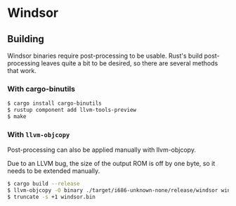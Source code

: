 # Windsor

## Building

Windsor binaries require post-processing to be usable. Rust's build post-processing leaves quite a bit to be desired,
so there are several methods that work.

### With cargo-binutils

```sh
$ cargo install cargo-binutils
$ rustup component add llvm-tools-preview
$ make
```

### With `llvm-objcopy`

Post-processing can also be applied manually with llvm-objcopy.

Due to an LLVM bug, the size of the output ROM is off by one byte, so it needs to be extended manually.

```sh
$ cargo build --release
$ llvm-objcopy -O binary ./target/i686-unknown-none/release/windsor windsor.bin
$ truncate -s +1 windsor.bin
```
